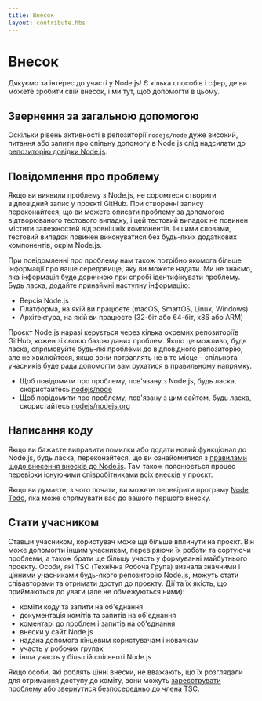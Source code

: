 ```yaml
---
title: Внесок
layout: contribute.hbs
---
```


# Внесок

Дякуємо за інтерес до участі у Node.js! Є кілька способів і сфер, де ви можете зробити свій внесок, і ми тут, щоб допомогти в цьому.

## Звернення за загальною допомогою

Оскільки рівень активності в репозиторії `nodejs/node` дуже високий, питання або запити про спільну допомогу в Node.js слід надсилати до [репозиторію довідки Node.js](https://github.com/nodejs/help/issues).

## Повідомлення про проблему

Якщо ви виявили проблему з Node.js, не соромтеся створити відповідний запис у проєкті GitHub. При створенні запису переконайтеся, що ви можете описати проблему за допомогою відтворюваного тестового випадку, і цей тестовий випадок не повинен містити залежностей від зовнішніх компонентів. Іншими словами, тестовий випадок повинен виконуватися без будь-яких додаткових компонентів, окрім Node.js.

При повідомленні про проблему нам також потрібно якомога більше інформації про ваше середовище, яку ви можете надати. Ми не знаємо, яка інформація буде доречною при спробі ідентифікувати проблему. Будь ласка, додайте принаймні наступну інформацію:

- Версія Node.js
- Платформа, на якій ви працюєте (macOS, SmartOS, Linux, Windows)
- Архітектура, на якій ви працюєте (32-біт або 64-біт, x86 або ARM)

Проєкт Node.js наразі керується через кілька окремих репозиторіїв GitHub, кожен зі своєю базою даних проблем. Якщо це можливо, будь ласка, спрямовуйте будь-які проблеми до відповідного репозиторію, але не хвилюйтеся, якщо вони потраплять не в те місце – спільнота учасників буде рада допомогти вам рухатися в правильному напрямку.

- Щоб повідомити про проблему, пов'язану з Node.js, будь ласка, скористайтесь [nodejs/node](https://github.com/nodejs/node)
- Щоб повідомити про проблему, пов'язану з цим сайтом, будь ласка, скористайтесь [nodejs/nodejs.org](https://github.com/nodejs/nodejs.org/issues)

## Написання коду

Якщо ви бажаєте виправити помилки або додати новий функціонал до Node.js, будь ласка, переконайтеся, що ви ознайомилися з [правилами щодо внесення внесків до Node.js](https://github.com/nodejs/node/blob/main/CONTRIBUTING.md/#pull-requests). Там також пояснюється процес перевірки існуючими співробітниками всіх внесків у проєкт.

Якщо ви думаєте, з чого почати, ви можете перевірити програму [Node Todo](https://www.nodetodo.org/), яка може спрямувати вас до вашого першого внеску.

## Стати учасником

Ставши учасником, користувач може ще більше вплинути на проєкт. Він може допомогти іншим учасникам, перевіряючи їх роботи та сортуючи проблеми, а також брати ще більшу участь у формуванні майбутнього проєкту. Особи, які TSC (Технічна Робоча Група) визнала значними і цінними учасниками будь-якого репозиторію Node.js, можуть стати співавторами та отримати доступ до проєкту. Дії та їх якість, що приймаються до уваги (але не обмежуються ними):

- коміти коду та запити на об'єднання
- документація комітів та запитів на об'єднання
- коментарі до проблем і запитів на об'єднання
- внески у сайт Node.js
- надана допомога кінцевим користувачам і новачкам
- участь у робочих групах
- інша участь у більшій спільноті Node.js

Якщо особи, які роблять цінні внески, не вважають, що їх розглядали для отримання доступу до коміту, вони можуть [зареєструвати проблему](https://github.com/nodejs/TSC/issues) або [ звернутися безпосередньо до члена TSC](https://github.com/nodejs/node#tsc-technical-steering-committee).
